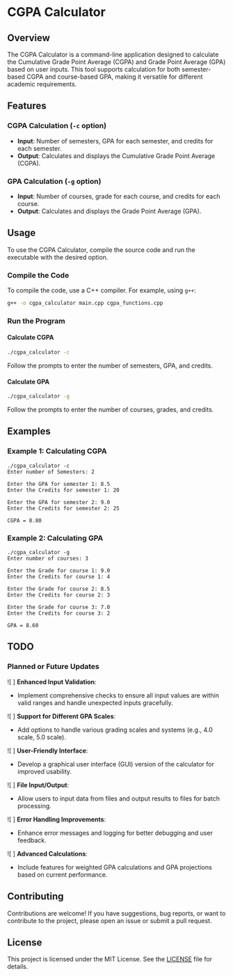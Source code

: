 # CGPA Calculator

## Overview

The CGPA Calculator is a command-line application designed to calculate the Cumulative Grade Point Average (CGPA) and Grade Point Average (GPA) based on user inputs. This tool supports calculation for both semester-based CGPA and course-based GPA, making it versatile for different academic requirements.

## Features

### CGPA Calculation (`-c` option)
- **Input**: Number of semesters, GPA for each semester, and credits for each semester.
- **Output**: Calculates and displays the Cumulative Grade Point Average (CGPA).

### GPA Calculation (`-g` option)
- **Input**: Number of courses, grade for each course, and credits for each course.
- **Output**: Calculates and displays the Grade Point Average (GPA).

## Usage

To use the CGPA Calculator, compile the source code and run the executable with the desired option.

### Compile the Code
To compile the code, use a C++ compiler. For example, using `g++`:

```sh
g++ -o cgpa_calculator main.cpp cgpa_functions.cpp
```

### Run the Program

#### Calculate CGPA
```sh
./cgpa_calculator -c
```
Follow the prompts to enter the number of semesters, GPA, and credits.

#### Calculate GPA
```sh
./cgpa_calculator -g
```
Follow the prompts to enter the number of courses, grades, and credits.

## Examples

### Example 1: Calculating CGPA
```
./cgpa_calculator -c
Enter number of Semesters: 2

Enter the GPA for semester 1: 8.5
Enter the Credits for semester 1: 20

Enter the GPA for semester 2: 9.0
Enter the Credits for semester 2: 25

CGPA = 8.80
```

### Example 2: Calculating GPA
```
./cgpa_calculator -g
Enter number of courses: 3

Enter the Grade for course 1: 9.0
Enter the Credits for course 1: 4

Enter the Grade for course 2: 8.5
Enter the Credits for course 2: 3

Enter the Grade for course 3: 7.0
Enter the Credits for course 3: 2

GPA = 8.60
```

## TODO

### Planned or Future Updates
![ ] **Enhanced Input Validation**:
   - Implement comprehensive checks to ensure all input values are within valid ranges and handle unexpected inputs gracefully.

![ ] **Support for Different GPA Scales**:
   - Add options to handle various grading scales and systems (e.g., 4.0 scale, 5.0 scale).

![ ] **User-Friendly Interface**:
   - Develop a graphical user interface (GUI) version of the calculator for improved usability.

![ ] **File Input/Output**:
   - Allow users to input data from files and output results to files for batch processing.

![ ] **Error Handling Improvements**:
   - Enhance error messages and logging for better debugging and user feedback.

![ ] **Advanced Calculations**:
   - Include features for weighted GPA calculations and GPA projections based on current performance.

## Contributing

Contributions are welcome! If you have suggestions, bug reports, or want to contribute to the project, please open an issue or submit a pull request.

## License

This project is licensed under the MIT License. See the [LICENSE](./LICENSE) file for details.
